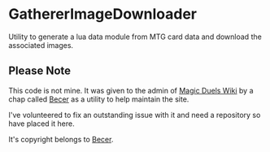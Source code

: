 # GathererImageDownloader

Utility to generate a lua data module from MTG card data and download the associated images.

## Please Note

This code is not mine. It was given to the admin of [Magic Duels Wiki](http://magicduels.wikia.com) by a chap called [Becer](http://magicduels.wikia.com/wiki/User:Becer) as a utility to help maintain the site.

I've volunteered to fix an outstanding issue with it and need a repository so have placed it here.

It's copyright belongs to [Becer](http://magicduels.wikia.com/wiki/User:Becer).
